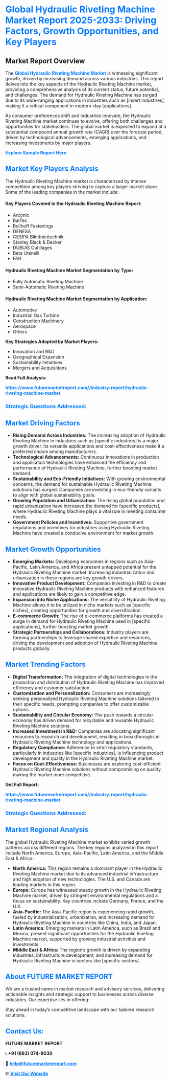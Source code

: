 <h1 style="color: #007BFF;">Global Hydraulic Riveting Machine Market Report 2025-2033: Driving Factors, Growth Opportunities, and Key Players</h1>

<section id="overview">
<h2>Market Report Overview</h2>
<p>The <a href="https://www.futuremarketreport.com//industry-report/hydraulic-riveting-machine-market" style="color: #007BFF; text-decoration: none;"><strong>Global Hydraulic Riveting Machine Market</strong></a> is witnessing significant growth, driven by increasing demand across various industries. This report delves into the key aspects of the Hydraulic Riveting Machine market, providing a comprehensive analysis of its current status, future potential, and challenges. The demand for Hydraulic Riveting Machine has surged due to its wide-ranging applications in industries such as [insert industries], making it a critical component in modern-day [applications].</p>
<p>As consumer preferences shift and industries innovate, the Hydraulic Riveting Machine market continues to evolve, offering both challenges and opportunities for stakeholders. The global market is expected to expand at a substantial compound annual growth rate (CAGR) over the forecast period, driven by technological advancements, emerging applications, and increasing investments by major players.</p>
</section>

<section id="overview">
<p><a href="https://www.futuremarketreport.com//request-sample/reportId=50531" style="color: #007BFF; text-decoration: none;"><strong>Explore Sample Report Here</strong></a></p>
</section>

<section id="key-players">
<h2 style="color: #007BFF;">Market Key Players Analysis</h2>
<p>The Hydraulic Riveting Machine market is characterized by intense competition among key players striving to capture a larger market share. Some of the leading companies in the market include:</p>
<h4>Key Players Covered in the Hydraulic Riveting Machine Report:</h4>
<ul><li>Arconic</li><li>BalTec</li><li>Bollhoff Fastenings</li><li>DENESA</li><li>GESIPA Blindniettechnik</li><li>Stanley Black &amp; Decker</li><li>DUBUIS Outillages</li><li>Beta Utensili</li><li>FAR</li></ul>
<h4>Hydraulic Riveting Machine Market Segmentation by Type:</h4>
<ul><li>Fully Automatic Riveting Machine</li><li>Semi-Automatic Riveting Machine</li></ul>

<h4>Hydraulic Riveting Machine Market Segmentation by Application:</h4>
<ul><li>Automotive</li><li>Industrial Gas Turbine</li><li>Construction Machinery</li><li>Aerospace</li><li>Others</li></ul>
<p><strong>Key Strategies Adopted by Market Players:</strong></p>
<ul>
<li>Innovation and R&D</li>
<li>Geographical Expansion</li>
<li>Sustainability Initiatives</li>
<li>Mergers and Acquisitions</li>
</ul>
</section>

<section>
<p><strong>Read Full Analysis: </strong></p><a href="https://www.futuremarketreport.com//industry-report/hydraulic-riveting-machine-market" style="color: #007BFF; text-decoration: none;"><strong>https://www.futuremarketreport.com//industry-report/hydraulic-riveting-machine-market</strong></a>
<h3 style="color: #007BFF;">Strategic Questions Addressed:</h3>
</section>

<section id="driving-factors">
<h2 style="color: #007BFF;">Market Driving Factors</h2>
<ul>
<li><strong>Rising Demand Across Industries:</strong> The increasing adoption of Hydraulic Riveting Machine in industries such as [specific industries] is a major growth driver. Its versatile applications and cost-effectiveness make it a preferred choice among manufacturers.</li>
<li><strong>Technological Advancements:</strong> Continuous innovations in production and application technologies have enhanced the efficiency and performance of Hydraulic Riveting Machine, further boosting market demand.</li>
<li><strong>Sustainability and Eco-Friendly Initiatives:</strong> With growing environmental concerns, the demand for sustainable Hydraulic Riveting Machine solutions has surged. Companies are investing in eco-friendly variants to align with global sustainability goals.</li>
<li><strong>Growing Population and Urbanization:</strong> The rising global population and rapid urbanization have increased the demand for [specific products], where Hydraulic Riveting Machine plays a vital role in meeting consumer needs.</li>
<li><strong>Government Policies and Incentives:</strong> Supportive government regulations and incentives for industries using Hydraulic Riveting Machine have created a conducive environment for market growth.</li>
</ul>
</section>

<section id="growth-opportunities">
<h2 style="color: #007BFF;">Market Growth Opportunities</h2>
<ul>
<li><strong>Emerging Markets:</strong> Developing economies in regions such as Asia-Pacific, Latin America, and Africa present untapped potential for the Hydraulic Riveting Machine market. Increasing industrialization and urbanization in these regions are key growth drivers.</li>
<li><strong>Innovative Product Development:</strong> Companies investing in R&D to create innovative Hydraulic Riveting Machine products with enhanced features and applications are likely to gain a competitive edge.</li>
<li><strong>Expansion into Niche Applications:</strong> The versatility of Hydraulic Riveting Machine allows it to be utilized in niche markets such as [specific niches], creating opportunities for growth and diversification.</li>
<li><strong>E-commerce Growth:</strong> The rise of e-commerce platforms has created a surge in demand for Hydraulic Riveting Machine used in [specific applications], further boosting market growth.</li>
<li><strong>Strategic Partnerships and Collaborations:</strong> Industry players are forming partnerships to leverage shared expertise and resources, driving the development and adoption of Hydraulic Riveting Machine products globally.</li>
</ul>
</section>

<section id="trending-factors">
<h2 style="color: #007BFF;">Market Trending Factors</h2>
<ul>
<li><strong>Digital Transformation:</strong> The integration of digital technologies in the production and distribution of Hydraulic Riveting Machine has improved efficiency and customer satisfaction.</li>
<li><strong>Customization and Personalization:</strong> Consumers are increasingly seeking personalized Hydraulic Riveting Machine solutions tailored to their specific needs, prompting companies to offer customizable options.</li>
<li><strong>Sustainability and Circular Economy:</strong> The push towards a circular economy has driven demand for recyclable and reusable Hydraulic Riveting Machine solutions.</li>
<li><strong>Increased Investment in R&D:</strong> Companies are allocating significant resources to research and development, resulting in breakthroughs in Hydraulic Riveting Machine technology and applications.</li>
<li><strong>Regulatory Compliance:</strong> Adherence to strict regulatory standards, particularly in industries like [specific industries], is influencing product development and quality in the Hydraulic Riveting Machine market.</li>
<li><strong>Focus on Cost-Effectiveness:</strong> Businesses are exploring cost-efficient Hydraulic Riveting Machine solutions without compromising on quality, making the market more competitive.</li>
</ul>
</section>

<section>
<p><strong>Get Full Report: </strong></p><a href="https://www.futuremarketreport.com//industry-report/hydraulic-riveting-machine-market" style="color: #007BFF; text-decoration: none;"><strong>https://www.futuremarketreport.com//industry-report/hydraulic-riveting-machine-market</strong></a>
<h3 style="color: #007BFF;">Strategic Questions Addressed:</h3>
</section>


<section id="regional-analysis">
<h2 style="color: #007BFF;">Market Regional Analysis</h2>
<p>The global Hydraulic Riveting Machine market exhibits varied growth patterns across different regions. The key regions analyzed in this report include North America, Europe, Asia-Pacific, Latin America, and the Middle East & Africa:</p>
<ul>
<li><strong>North America:</strong> This region remains a dominant player in the Hydraulic Riveting Machine market due to its advanced industrial infrastructure and high adoption of new technologies. The U.S. and Canada are leading markets in this region.</li>
<li><strong>Europe:</strong> Europe has witnessed steady growth in the Hydraulic Riveting Machine market, driven by stringent environmental regulations and a focus on sustainability. Key countries include Germany, France, and the U.K.</li>
<li><strong>Asia-Pacific:</strong> The Asia-Pacific region is experiencing rapid growth, fueled by industrialization, urbanization, and increasing demand for Hydraulic Riveting Machine in countries like China, India, and Japan.</li>
<li><strong>Latin America:</strong> Emerging markets in Latin America, such as Brazil and Mexico, present significant opportunities for the Hydraulic Riveting Machine market, supported by growing industrial activities and investments.</li>
<li><strong>Middle East & Africa:</strong> The region’s growth is driven by expanding industries, infrastructure development, and increasing demand for Hydraulic Riveting Machine in sectors like [specific sectors].</li>
</ul>
</section>

<footer>
<h2 style="color: #007BFF;">About FUTURE MARKET REPORT</h2>
<p>We are a trusted name in market research and advisory services, delivering actionable insights and strategic support to businesses across diverse industries. Our expertise lies in offering:</p>

<p>Stay ahead in today’s competitive landscape with our tailored research solutions.</p>

<h2 style="color: #007BFF;">Contact Us:</h2>
<p><strong>FUTURE MARKET REPORT</strong></p>
<p>📞 <strong>+91 (883) 074-8030</strong></p>
<p>📧 <strong><a href="mailto:help@futuremarketreport.com" style="color: #007BFF;">help@futuremarketreport.com</a></strong></p>
<p>🌐 <strong><a href="https://www.futuremarketreport.com/" style="color: #007BFF;">Visit Our Website</a></strong></p>
</footer>